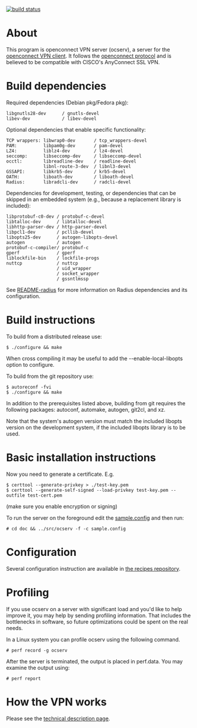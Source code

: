 [![build status](https://ci.gitlab.com/projects/7712/status.png?ref=master)](https://ci.gitlab.com/projects/7712?ref=master)

# About

This program is openconnect VPN server (ocserv), a server for the
[openconnect VPN client](http://www.infradead.org/openconnect/).
It follows the [openconnect protocol](https://github.com/openconnect/protocol)
and is believed to be compatible with CISCO's AnyConnect SSL VPN. 


# Build dependencies

Required dependencies (Debian pkg/Fedora pkg):
```
libgnutls28-dev      / gnutls-devel
libev-dev            / libev-devel
```

Optional dependencies that enable specific functionality:
```
TCP wrappers: libwrap0-dev       / tcp_wrappers-devel
PAM:          libpam0g-dev       / pam-devel
LZ4:          liblz4-dev         / lz4-devel
seccomp:      libseccomp-dev     / libseccomp-devel
occtl:        libreadline-dev    / readline-devel
              libnl-route-3-dev  / libnl3-devel
GSSAPI:       libkrb5-dev        / krb5-devel
OATH:         liboath-dev        / liboath-devel
Radius:       libradcli-dev      / radcli-devel
```

Dependencies for development, testing, or dependencies that can be skipped
in an embedded system (e.g., because a replacement library is included):

```
libprotobuf-c0-dev / protobuf-c-devel
libtalloc-dev      / libtalloc-devel
libhttp-parser-dev / http-parser-devel
libpcl1-dev        / pcllib-devel
libopts25-dev      / autogen-libopts-devel
autogen            / autogen
protobuf-c-compiler/ protobuf-c
gperf              / gperf
liblockfile-bin    / lockfile-progs
nuttcp             / nuttcp
                   / uid_wrapper
                   / socket_wrapper
                   / gssntlmssp
```

See [README-radius](doc/README-radius.md) for more information on Radius
dependencies and its configuration.

# Build instructions

To build from a distributed release use:

```
$ ./configure && make
```

When cross compiling it may be useful to add the --enable-local-libopts
option to configure.


To build from the git repository use:
```
$ autoreconf -fvi
$ ./configure && make
```

In addition to the prerequisites listed above, building from git requires
the following packages: autoconf, automake, autogen, git2cl, and xz.

Note that the system's autogen version must match the included libopts
version on the development system, if the included libopts library is to
be used.


# Basic installation instructions

Now you need to generate a certificate. E.g.
```
$ certtool --generate-privkey > ./test-key.pem
$ certtool --generate-self-signed --load-privkey test-key.pem --outfile test-cert.pem
```
(make sure you enable encryption or signing)

To run the server on the foreground edit the [sample.config](doc/sample.config) and then run:
```
# cd doc && ../src/ocserv -f -c sample.config
```

# Configuration

Several configuration instruction are available in [the recipes repository](https://github.com/openconnect/recipes).


# Profiling

If you use ocserv on a server with significant load and you'd like to help
improve it, you may help by sending profiling information. That includes
the bottlenecks in software, so future optimizations could be spent on the
real needs. 

In a Linux system you can profile ocserv using the following command.
```
# perf record -g ocserv
```

After the server is terminated, the output is placed in perf.data.
You may examine the output using:
```
# perf report
```


# How the VPN works

Please see the [technical description page](http://www.infradead.org/ocserv/technical.html).

